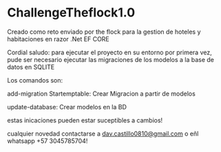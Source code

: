 # ChallengeTheflock1.0
Creado como reto enviado por the flock para la gestion de hoteles y habitaciones en razor .Net EF CORE

Cordial saludo: para ejecutar el proyecto en su entorno por primera vez, pude ser necesario ejecutar las migraciones de los modelos a la base de datos en SQLITE

Los comandos son:

add-migration Startemptable: Crear Migracion a partir de modelos

update-database: Crear modelos en la BD

estas inicaciones pueden estar suceptibles a cambios!

cualquier novedad contactarse a dav.castillo0810@gmail.com o eñl whatsapp +57 3045785704!
